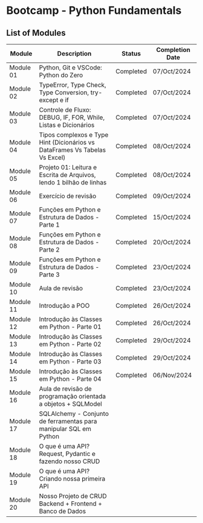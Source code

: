 # Bootcamp - Python Fundamentals

## List of Modules

| Module    | Description                                                                 | Status    | Completion Date |
|-----------|-----------------------------------------------------------------------------|-----------| ----------------|
| Module 01 | Python, Git e VSCode: Python do Zero                                        | Completed | 07/Oct/2024     |
| Module 02 | TypeError, Type Check, Type Conversion, try-except e if                     | Completed | 07/Oct/2024     |
| Module 03 | Controle de Fluxo: DEBUG, IF, FOR, While, Listas e Dicionários              | Completed | 07/Oct/2024     |
| Module 04 | Tipos complexos e Type Hint (Dicionários vs DataFrames Vs Tabelas Vs Excel) | Completed | 08/Oct/2024     |
| Module 05 | Projeto 01: Leitura e Escrita de Arquivos, lendo 1 bilhão de linhas         | Completed | 08/Oct/2024     |
| Module 06 | Exercício de revisão                                                        | Completed | 09/Oct/2024     |
| Module 07 | Funções em Python e Estrutura de Dados - Parte 1                            | Completed | 15/Oct/2024     |
| Module 08 | Funções em Python e Estrutura de Dados - Parte 2                            | Completed | 20/Oct/2024     |
| Module 09 | Funções em Python e Estrutura de Dados - Parte 3                            | Completed | 23/Oct/2024     |
| Module 10 | Aula de revisão                                                             | Completed | 23/Oct/2024     |
| Module 11 | Introdução a POO                                                            | Completed | 26/Oct/2024     |
| Module 12 | Introdução às Classes em Python - Parte 01                                  | Completed | 26/Oct/2024     |
| Module 13 | Introdução às Classes em Python - Parte 02                                  | Completed | 29/Oct/2024     |
| Module 14 | Introdução às Classes em Python - Parte 03                                  | Completed | 29/Oct/2024     |
| Module 15 | Introdução às Classes em Python - Parte 04                                  | Completed | 06/Nov/2024     |
| Module 16 | Aula de revisão de programação orientada a objetos + SQLModel               |           |                 |
| Module 17 | SQLAlchemy - Conjunto de ferramentas para manipular SQL em Python           |           |                 |
| Module 18 | O que é uma API? Request, Pydantic e fazendo nosso CRUD                     |           |                 |
| Module 19 | O que é uma API? Criando nossa primeira API                                 |           |                 |
| Module 20 | Nosso Projeto de CRUD Backend + Frontend + Banco de Dados                   |           |                 |